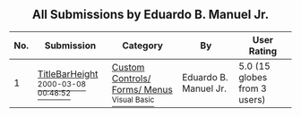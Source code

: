 ﻿<div align="center">

## All Submissions by Eduardo B\. Manuel Jr\.

</div>

No.  | Submission | Category | By   | User Rating
---- | ---------- | -------- | ---- | -----------
1 | [TitleBarHeight<br /><sup>2000-03-08 00:48:52</sup>](https://github.com/Planet-Source-Code/eduardo-b-manuel-jr-titlebarheight__1-5910) | [Custom Controls/ Forms/  Menus<br /><sup>Visual Basic</sup>](../ByCategory/custom-controls-forms-menus__1-4.md) | Eduardo B\. Manuel Jr\. | 5.0 (15 globes from 3 users)

